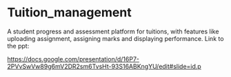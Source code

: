 # Tuition_management
A student progress and assessment platform for tuitions, with features like uploading assignment, assigning marks and displaying performance. 
Link to the ppt:

https://docs.google.com/presentation/d/16P7-2PVvSwVw89g6mV2DR2sm6TvsHt-93S16ABKngYU/edit#slide=id.p
